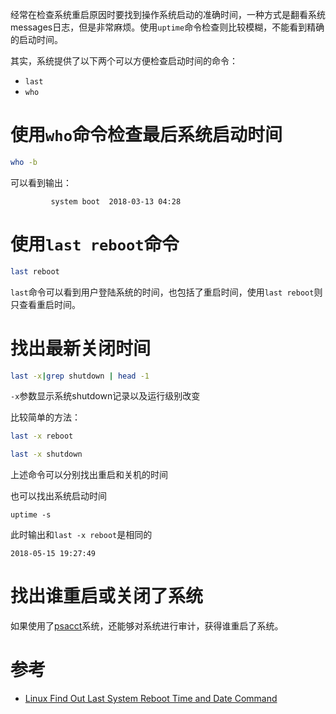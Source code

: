 经常在检查系统重启原因时要找到操作系统启动的准确时间，一种方式是翻看系统messages日志，但是非常麻烦。使用`uptime`命令检查则比较模糊，不能看到精确的启动时间。

其实，系统提供了以下两个可以方便检查启动时间的命令：

* `last`
* `who`

# 使用`who`命令检查最后系统启动时间

```bash
who -b
```

可以看到输出：

```
         system boot  2018-03-13 04:28
```

# 使用`last reboot`命令

```bash
last reboot
```

`last`命令可以看到用户登陆系统的时间，也包括了重启时间，使用`last reboot`则只查看重启时间。

# 找出最新关闭时间

```bash
last -x|grep shutdown | head -1
```

`-x`参数显示系统shutdown记录以及运行级别改变

比较简单的方法：

```bash
last -x reboot

last -x shutdown
```

上述命令可以分别找出重启和关机的时间

也可以找出系统启动时间

```
uptime -s
```

此时输出和`last -x reboot`是相同的

```
2018-05-15 19:27:49
```

# 找出谁重启或关闭了系统

如果使用了[psacct](https://www.cyberciti.biz/tips/howto-log-user-activity-using-process-accounting.html)系统，还能够对系统进行审计，获得谁重启了系统。

# 参考

* [Linux Find Out Last System Reboot Time and Date Command](https://www.cyberciti.biz/tips/linux-last-reboot-time-and-date-find-out.html)
